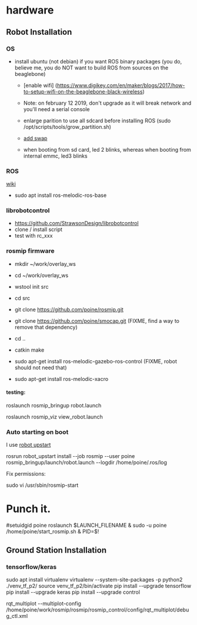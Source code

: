 # hardware


## Robot Installation

### OS
  - install ubuntu (not debian) if you want ROS binary packages (you do, believe me, you do NOT want to build ROS from sources on the beaglebone)
    - [enable wifi] (https://www.digikey.com/en/maker/blogs/2017/how-to-setup-wifi-on-the-beaglebone-black-wireless)
    - Note: on february 12 2019, don't upgrade as it will break network and you'll need a serial console
    - enlarge parition to use all sdcard before installing ROS (sudo /opt/scripts/tools/grow_partition.sh)
    - [add swap](https://sheldondwill.wordpress.com/2013/12/14/beaglebone-black-ubuntu-adding-a-swapfile/)
    
    - when booting from sd card, led 2 blinks, whereas when booting from internal emmc, led3 blinks

### ROS

[wiki](http://wiki.ros.org/Installation/UbuntuARM)

  - sudo apt install ros-melodic-ros-base
  

### librobotcontrol

  - https://github.com/StrawsonDesign/librobotcontrol
  - clone / install script
  - test with rc_xxx

### rosmip firmware

  - mkdir ~/work/overlay_ws
  - cd ~/work/overlay_ws
  - wstool init src
  - cd src
  - git clone https://github.com/poine/rosmip.git
  - git clone https://github.com/poine/smocap.git (FIXME, find a way to remove that dependency)
  - cd ..
  - catkin make

  - sudo apt-get install ros-melodic-gazebo-ros-control (FIXME, robot should not need that)
  - sudo apt-get install ros-melodic-xacro

#### testing:

  roslaunch rosmip_bringup robot.launch

  roslaunch rosmip_viz view_robot.launch


### Auto starting on boot
I use [robot upstart](http://docs.ros.org/jade/api/robot_upstart/html/index.html)

rosrun robot_upstart install --job rosmip --user poine rosmip_bringup/launch/robot.launch --logdir /home/poine/.ros/log

Fix permissions:

sudo vi /usr/sbin/rosmip-start

# Punch it.
#setuidgid poine roslaunch $LAUNCH_FILENAME &
sudo -u poine /home/poine/start_rosmip.sh &
PID=$!



## Ground Station Installation

### tensorflow/keras
  sudo apt install virtualenv
  virtualenv --system-site-packages -p python2 ./venv_tf_p2/
  source venv_tf_p2/bin/activate
  pip install --upgrade tensorflow
  pip install --upgrade keras
  pip install --upgrade control





 rqt_multiplot --multiplot-config /home/poine/work/rosmip/rosmip/rosmip_control/config/rqt_multiplot/debug_ctl.xml